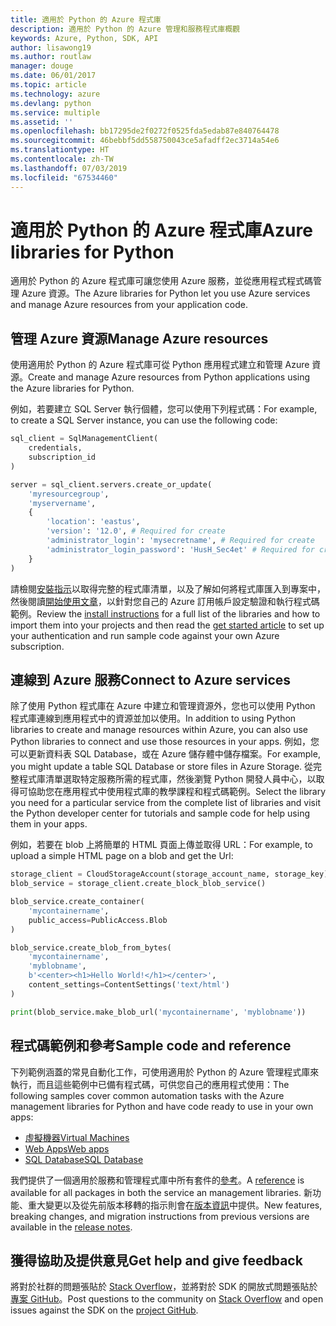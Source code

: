 ```yaml
---
title: 適用於 Python 的 Azure 程式庫
description: 適用於 Python 的 Azure 管理和服務程式庫概觀
keywords: Azure, Python, SDK, API
author: lisawong19
ms.author: routlaw
manager: douge
ms.date: 06/01/2017
ms.topic: article
ms.technology: azure
ms.devlang: python
ms.service: multiple
ms.assetid: ''
ms.openlocfilehash: bb17295de2f0272f0525fda5edab87e840764478
ms.sourcegitcommit: 46bebbf5dd558750043ce5afadff2ec3714a54e6
ms.translationtype: HT
ms.contentlocale: zh-TW
ms.lasthandoff: 07/03/2019
ms.locfileid: "67534460"
---
```

# <a name="azure-libraries-for-python"></a><span data-ttu-id="44584-104">適用於 Python 的 Azure 程式庫</span><span class="sxs-lookup"><span data-stu-id="44584-104">Azure libraries for Python</span></span>

<span data-ttu-id="44584-105">適用於 Python 的 Azure 程式庫可讓您使用 Azure 服務，並從應用程式程式碼管理 Azure 資源。</span><span class="sxs-lookup"><span data-stu-id="44584-105">The Azure libraries for Python let you use Azure services and manage Azure resources from your application code.</span></span> 

## <a name="manage-azure-resources"></a><span data-ttu-id="44584-106">管理 Azure 資源</span><span class="sxs-lookup"><span data-stu-id="44584-106">Manage Azure resources</span></span>

<span data-ttu-id="44584-107">使用適用於 Python 的 Azure 程式庫可從 Python 應用程式建立和管理 Azure 資源。</span><span class="sxs-lookup"><span data-stu-id="44584-107">Create and manage Azure resources from Python applications using the Azure libraries for Python.</span></span>

<span data-ttu-id="44584-108">例如，若要建立 SQL Server 執行個體，您可以使用下列程式碼：</span><span class="sxs-lookup"><span data-stu-id="44584-108">For example, to create a SQL Server instance, you can use the following code:</span></span>

```python
sql_client = SqlManagementClient(
    credentials,
    subscription_id
)

server = sql_client.servers.create_or_update(
    'myresourcegroup',
    'myservername',
    {
        'location': 'eastus',
        'version': '12.0', # Required for create
        'administrator_login': 'mysecretname', # Required for create
        'administrator_login_password': 'HusH_Sec4et' # Required for create
    }
)
```

<span data-ttu-id="44584-109">請檢閱[安裝指示](python-sdk-azure-install.md)以取得完整的程式庫清單，以及了解如何將程式庫匯入到專案中，然後閱讀[開始使用文章](python-sdk-azure-get-started.yml)，以針對您自己的 Azure 訂用帳戶設定驗證和執行程式碼範例。</span><span class="sxs-lookup"><span data-stu-id="44584-109">Review the [install instructions](python-sdk-azure-install.md) for a full list of the libraries and how to import them into your projects and then read the [get started article](python-sdk-azure-get-started.yml) to set up your authentication and run sample code against your own Azure subscription.</span></span>

## <a name="connect-to-azure-services"></a><span data-ttu-id="44584-110">連線到 Azure 服務</span><span class="sxs-lookup"><span data-stu-id="44584-110">Connect to Azure services</span></span>

<span data-ttu-id="44584-111">除了使用 Python 程式庫在 Azure 中建立和管理資源外，您也可以使用 Python 程式庫連線到應用程式中的資源並加以使用。</span><span class="sxs-lookup"><span data-stu-id="44584-111">In addition to using Python libraries to create and manage resources within Azure, you can also use Python libraries to connect and use those resources in your apps.</span></span> <span data-ttu-id="44584-112">例如，您可以更新資料表 SQL Database，或在 Azure 儲存體中儲存檔案。</span><span class="sxs-lookup"><span data-stu-id="44584-112">For example, you might update a table SQL Database or store files in Azure Storage.</span></span> <span data-ttu-id="44584-113">從完整程式庫清單選取特定服務所需的程式庫，然後瀏覽 Python 開發人員中心，以取得可協助您在應用程式中使用程式庫的教學課程和程式碼範例。</span><span class="sxs-lookup"><span data-stu-id="44584-113">Select the library you need for a particular service from the complete list of libraries and visit the Python developer center for tutorials and sample code for help using them in your apps.</span></span>

<span data-ttu-id="44584-114">例如，若要在 blob 上將簡單的 HTML 頁面上傳並取得 URL：</span><span class="sxs-lookup"><span data-stu-id="44584-114">For example, to upload a simple HTML page on a blob and get the Url:</span></span>

```python
storage_client = CloudStorageAccount(storage_account_name, storage_key)
blob_service = storage_client.create_block_blob_service()

blob_service.create_container(
    'mycontainername',
    public_access=PublicAccess.Blob
)

blob_service.create_blob_from_bytes(
    'mycontainername',
    'myblobname',
    b'<center><h1>Hello World!</h1></center>',
    content_settings=ContentSettings('text/html')
)

print(blob_service.make_blob_url('mycontainername', 'myblobname'))
```

## <a name="sample-code-and-reference"></a><span data-ttu-id="44584-115">程式碼範例和參考</span><span class="sxs-lookup"><span data-stu-id="44584-115">Sample code and reference</span></span>
<span data-ttu-id="44584-116">下列範例涵蓋的常見自動化工作，可使用適用於 Python 的 Azure 管理程式庫來執行，而且這些範例中已備有程式碼，可供您自己的應用程式使用：</span><span class="sxs-lookup"><span data-stu-id="44584-116">The following samples cover common automation tasks with the Azure management libraries for Python and have code ready to use in your own apps:</span></span>
- [<span data-ttu-id="44584-117">虛擬機器</span><span class="sxs-lookup"><span data-stu-id="44584-117">Virtual Machines</span></span>](python-sdk-azure-virtual-machine-samples.md)
- [<span data-ttu-id="44584-118">Web Apps</span><span class="sxs-lookup"><span data-stu-id="44584-118">Web apps</span></span>](python-sdk-azure-web-apps-samples.md)
- [<span data-ttu-id="44584-119">SQL Database</span><span class="sxs-lookup"><span data-stu-id="44584-119">SQL Database</span></span>](python-sdk-azure-sql-database-samples.md)

<span data-ttu-id="44584-120">我們提供了一個適用於服務和管理程式庫中所有套件的[參考](/python/api/overview/azure)。</span><span class="sxs-lookup"><span data-stu-id="44584-120">A [reference](/python/api/overview/azure) is available for all packages in both the service an management libraries.</span></span> <span data-ttu-id="44584-121">新功能、重大變更以及從先前版本移轉的指示則會在[版本資訊](python-sdk-azure-release-notes.md)中提供。</span><span class="sxs-lookup"><span data-stu-id="44584-121">New features, breaking changes, and migration instructions from previous versions are available in the [release notes](python-sdk-azure-release-notes.md).</span></span> 

## <a name="get-help-and-give-feedback"></a><span data-ttu-id="44584-122">獲得協助及提供意見</span><span class="sxs-lookup"><span data-stu-id="44584-122">Get help and give feedback</span></span>

<span data-ttu-id="44584-123">將對於社群的問題張貼於 [Stack Overflow](https://stackoverflow.com/questions/tagged/azure-sdk-python)，並將對於 SDK 的開放式問題張貼於[專案 GitHub](https://github.com/Azure/azure-sdk-for-python)。</span><span class="sxs-lookup"><span data-stu-id="44584-123">Post questions to the community on [Stack Overflow](https://stackoverflow.com/questions/tagged/azure-sdk-python) and open issues against the SDK on the [project GitHub](https://github.com/Azure/azure-sdk-for-python).</span></span>
